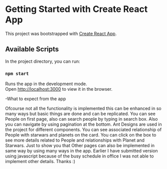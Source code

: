 # Getting Started with Create React App
This project was bootstrapped with [Create React App](https://github.com/facebook/create-react-app).
## Available Scripts
In the project directory, you can run:
### `npm start`
Runs the app in the development mode.\
Open [http://localhost:3000](http://localhost:3000) to view it in the browser.


-What to expect from the app

Ofcourse not all the functionality is implemented this can be enhanced in so many ways but basic things are done and can be replicated.
You can see People on first page, also can search people by typing in search box.
Also you can navigate by using pagination at the bottom. Ant Designs are used in the project for different components.
You can see associated relationship of People with starwars and planets on the card.
You can click on the box to see more details related to People and relationships with Planet and Starwars.
Just to show you that Other pages can also be implemented in same way by using many ways in the app.
Earlier I have submitted version using javascript because of the busy schedule in office I was not able to implement other details. Thanks :)